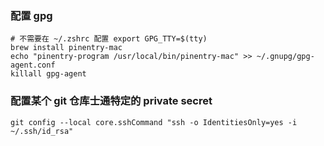 ### 配置 gpg
```shell
# 不需要在 ~/.zshrc 配置 export GPG_TTY=$(tty)
brew install pinentry-mac
echo "pinentry-program /usr/local/bin/pinentry-mac" >> ~/.gnupg/gpg-agent.conf
killall gpg-agent
```
### 配置某个 git 仓库士通特定的 private secret
```shell
git config --local core.sshCommand "ssh -o IdentitiesOnly=yes -i ~/.ssh/id_rsa"
```